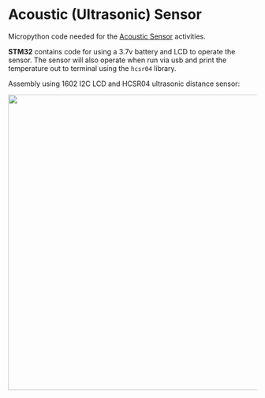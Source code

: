# Acoustic (Ultrasonic) Sensor

Micropython code needed for the [Acoustic Sensor](http://www.publicsensors.org/acoustic-sensor/) activities.

**STM32** contains code for using a 3.7v battery and LCD to operate the sensor. The sensor will also operate when run via usb and print the temperature out to terminal using the `hcsr04` library.

Assembly using 1602 I2C LCD and HCSR04 ultrasonic distance sensor:
<p align="center">
  <img src="https://raw.githubusercontent.com/publicsensors/MicrocontrollerKits/master/images/hcsr04_Battery.png" width=600>
</p>
